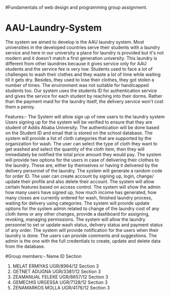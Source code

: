 #Fundamentals of web design and programming group assignment.
# AAU-Laundry-System

The system we aimed to develop is the  AAU laundry system. Most universities in the developed countries serve their students with  a laundry service and here in our university a place for laundry is provided but it's not modern and it doesn't match a first generation university.
This laundry is different from other laundries because it gives service only for AAU students and the service fee is very low. Students used to face a lot of challenges to wash their clothes and they waste a lot of time while waiting till it gets dry. Besides, they used to lose their clothes, they got stolen a number of times. The environment was not suitable for handicapped students too. Our system uses the students ID for authentication service and gives the service for each student by reaching into their dorms. Rather than the payment maid for the laundry itself, the delivery service won't cost them a penny. 

Features:-
 The System will allow sign up of new users to the laundry system 
Users signing up for the system will be verified to ensure that they are student of Addis Ababa University.
 The authentication will be done based on the Student ID and email that is stored on the school database.
 The system will provide a list of cloth categories that are supported by the organization for wash.
 The user can select the type of cloth they want to get washed and select the quantity of the cloth item, then they will immediately be notified the total price amount they would pay.
 The system will provide two options for the users in case of delivering their clothes to the laundry. These are, either by themselves or having it delivered by the delivery personnel of the laundry.
 The system will generate a random code for order ID.
 The user can  create account by signing up, login, change/ update their profile and also delete their account.
 The system will allow certain features based on access control.
 The system will show the admin how many users have signed up, how much income has generated,  how many closes are currently ordered for wash, finished laundry process, waiting for delivery using categories.
 The system will provide update options for the system admin related to change of the laundry cost of any cloth items or any other changes, provide a dashboard for assigning, revoking, managing permissions.
 The system will allow the laundry personnel to set or update wash status, delivery status and payment status of any order.
 The system will provide notification for the users when their laundry is done.
 The users can provide comments and suggestions.
 The admin is the one with the full credentials to create, update and delete data from the database. 

#Group members:-
Name                            ID                            Section
1. MELAT ERMIYAS            UGR/8994/12                      Section 3
2. GETNET   ADUGNA          UGR/3381/12                      Section 3
3. ZEAMANUAL FELEKE         UGR/8657/12                      Section 3
4. GEMECHIS URGESSA         UGR/7128/12                      Section 3
5. ZENAMARKOS MOLLA         UGR/4176/12                      Section 3


